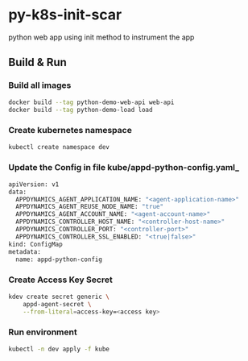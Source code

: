 # py-k8s-init-scar
python web app using init method to instrument the app

## Build & Run

### Build all images
```sh
docker build --tag python-demo-web-api web-api
docker build --tag python-demo-load load
```


### Create kubernetes namespace
```sh
kubectl create namespace dev
```

### Update the Config in file kube/appd-python-config.yaml_
```sh
apiVersion: v1
data:
  APPDYNAMICS_AGENT_APPLICATION_NAME: "<agent-application-name>"
  APPDYNAMICS_AGENT_REUSE_NODE_NAME: "true"
  APPDYNAMICS_AGENT_ACCOUNT_NAME: "<agent-account-name>"
  APPDYNAMICS_CONTROLLER_HOST_NAME: "<controller-host-name>"
  APPDYNAMICS_CONTROLLER_PORT: "<controller-port>"
  APPDYNAMICS_CONTROLLER_SSL_ENABLED: "<true|false>"
kind: ConfigMap
metadata:
  name: appd-python-config
```
### Create Access Key Secret
```sh
kdev create secret generic \
    appd-agent-secret \
    --from-literal=access-key=<access key>
```
### Run environment
```sh
kubectl -n dev apply -f kube
```
